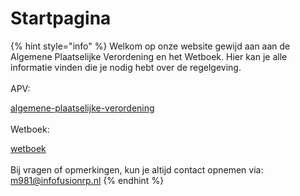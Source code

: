 # Startpagina

{% hint style="info" %}
Welkom op onze website gewijd aan aan de Algemene Plaatselijke Verordening en het Wetboek. Hier kan je alle informatie vinden die je nodig hebt over de regelgeving.\
\
APV:

[algemene-plaatselijke-verordening](regelgeving/algemene-plaatselijke-verordening/ "mention")\
\
Wetboek:&#x20;

[wetboek](regelgeving/wetboek/ "mention")\
\
Bij vragen of opmerkingen, kun je altijd contact opnemen via: m981@infofusionrp.nl
{% endhint %}
